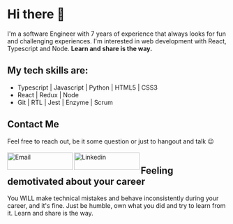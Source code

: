 # Hi there 👋
I'm a software Engineer with 7 years of experience that always looks for fun and challenging experiences. I'm interested in web development with React, Typescript and Node.
<b>Learn and share is the way.</b>

## My tech skills are:
<ul>
  <li>Typescript | Javascript | Python | HTML5 | CSS3</li>
  <li>React | Redux | Node</li>
  <li>Git | RTL | Jest | Enzyme | Scrum</li>
</ul>

## Contact Me
<span>Feel free to reach out, be it some question or just to hangout and talk 😉</span>
<br />
<br />
<a target="_blank" href="mailto:ericmadureira.uesc@gmail.com">
  <img align="left" alt="Email" width="150" height="40" src="https://img.shields.io/badge/Gmail-D14836?style=for-the-badge&logo=gmail&logoColor=white" />
</a>
<a target="_blank" href="https://www.linkedin.com/in/eric-madureira/">
  <img align="left" alt="Linkedin" width="150" height="40" src="https://img.shields.io/badge/-LinkedIn-%230077B5?style=for-the-badge&logo=linkedin&logoColor=white" />
</a>

## Feeling demotivated about your career
You WILL make technical mistakes and behave inconsistently during your career, and it's fine. Just be humble, own what you did and try to learn from it. Learn and share is the way.
